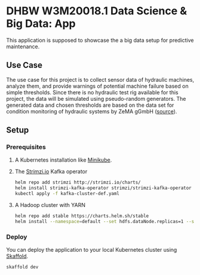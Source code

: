 # DHBW W3M20018.1 Data Science & Big Data: App

This application is supposed to showcase the a big data setup for predictive maintenance.

## Use Case

The use case for this project is to collect sensor data of hydraulic machines, analyze them, and provide warnings of potential machine failure based on simple thresholds.
Since there is no hydraulic test rig available for this project, the data will be simulated using pseudo-random generators.
The generated data and chosen thresholds are based on the data set for condition monitoring of hydraulic systems by ZeMA gGmbH ([source](https://archive.ics.uci.edu/ml/datasets/Condition+monitoring+of+hydraulic+systems)).

## Setup

### Prerequisites

1. A Kubernetes installation like [Minikube](https://minikube.sigs.k8s.io/docs/).
2. The [Strimzi.io](https://strimzi.io/) Kafka operator

    ```bash
    helm repo add strimzi http://strimzi.io/charts/
    helm install strimzi-kafka-operator strimzi/strimzi-kafka-operator
    kubectl apply -f kafka-cluster-def.yaml
    ```

3. A Hadoop cluster with YARN

    ```bash
    helm repo add stable https://charts.helm.sh/stable
    helm install --namespace=default --set hdfs.dataNode.replicas=1 --set yarn.nodeManager.replicas=1 --set hdfs.webhdfs.enabled=true my-hadoop-cluster stable/hadoop
    ```

### Deploy

You can deploy the application to your local Kubernetes cluster using [Skaffold](https://skaffold.dev/).

```bash
skaffold dev
```